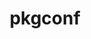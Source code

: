 ---
title: "pkgconf"
layout: cache
categories: [package, v0.18]
meta: {"versions": ["1.8.0"], "compilers": ["gcc@7.5.0", "gcc@8.4.0"]}
spec_files: 
 - spec-0.json
 - spec-1.json
spec_names:
 - 'pkgconf@1.8.0%gcc@7.5.0 arch=linux-ubuntu18.04-x86_64'
 - 'pkgconf@1.8.0%gcc@8.4.0 arch=linux-ubuntu18.04-x86_64'
---
